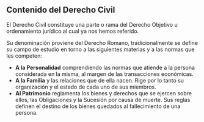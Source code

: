 ## Contenido del Derecho Civil

El Derecho Civil constituye una parte o rama del Derecho Objetivo u ordenamiento jurídico al cual ya nos hemos referido.

Su denominación proviene del Derecho Romano, tradicionalmente se define su campo de estudio en torno a las siguientes materias y a las normas que les competen:

-	**A la Personalidad** comprendiendo las normas que atiende a la persona considerada en la misma, al margen de las transacciones económicas.
-	**A la Familia** y las relaciones que de ella nacen. Rige por lo tanto su organización y el estado de cada uno de sus miembros.
-	**Al Patrimonio** reglamenta los bienes y derechos que se ejercen sobre ellos, las Obligaciones y la Sucesión por causa de muerte. Sus reglas definen el destino de los bienes quedados al fallecimiento de una persona.
